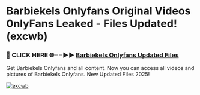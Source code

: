 # Barbiekels Onlyfans Original Videos 0nlyFans Leaked - Files Updated! (excwb)

<h3>🔴 CLICK HERE 🌐==►► <a href="https://tinyurl.com/2m67pmp6" rel="nofollow">Barbiekels Onlyfans Updated Files</a></h3>

Get Barbiekels Onlyfans and all content. Now you can access all videos and pictures of Barbiekels Onlyfans. New Updated Files 2025!

[![excwb](https://i.imgur.com/H4QAA4z.gif)](https://tinyurl.com/2m67pmp6)